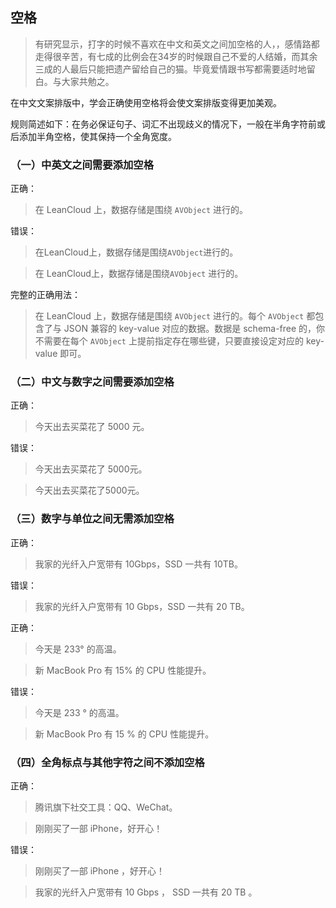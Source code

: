 ## 空格

> 有研究显示，打字的时候不喜欢在中文和英文之间加空格的人，，感情路都走得很辛苦，有七成的比例会在34岁的时候跟自己不爱的人结婚，而其余三成的人最后只能把遗产留给自己的猫。毕竟爱情跟书写都需要适时地留白。与大家共勉之。
>

在中文文案排版中，学会正确使用空格将会使文案排版变得更加美观。

规则简述如下：在务必保证句子、词汇不出现歧义的情况下，一般在半角字符前或后添加半角空格，使其保持一个全角宽度。

### （一）中英文之间需要添加空格

正确：

> 在 LeanCloud 上，数据存储是围绕 `AVObject` 进行的。

错误：

> 在LeanCloud上，数据存储是围绕`AVObject`进行的。

> 在 LeanCloud上，数据存储是围绕`AVObject` 进行的。

完整的正确用法：

> 在 LeanCloud 上，数据存储是围绕 `AVObject` 进行的。每个 `AVObject` 都包含了与 JSON 兼容的 key-value 对应的数据。数据是 schema-free 的，你不需要在每个 `AVObject` 上提前指定存在哪些键，只要直接设定对应的 key-value 即可。

### （二）中文与数字之间需要添加空格

正确：

> 今天出去买菜花了 5000 元。

错误：

> 今天出去买菜花了 5000元。

> 今天出去买菜花了5000元。

### （三）数字与单位之间无需添加空格

正确：

> 我家的光纤入户宽带有 10Gbps，SSD 一共有 10TB。

错误：

> 我家的光纤入户宽带有 10 Gbps，SSD 一共有 20 TB。

正确：

> 今天是 233° 的高温。

> 新 MacBook Pro 有 15% 的 CPU 性能提升。

错误：

> 今天是 233 ° 的高温。

> 新 MacBook Pro 有 15 % 的 CPU 性能提升。

### （四）全角标点与其他字符之间不添加空格

正确：

>  腾讯旗下社交工具：QQ、WeChat。

> 刚刚买了一部 iPhone，好开心！

错误：

> 刚刚买了一部 iPhone ，好开心！

>  我家的光纤入户宽带有 10 Gbps ， SSD 一共有 20 TB 。
